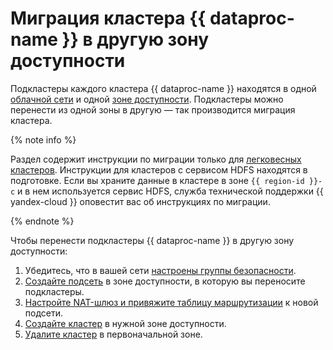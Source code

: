 # Миграция кластера {{ dataproc-name }} в другую зону доступности

Подкластеры каждого кластера {{ dataproc-name }} находятся в одной [облачной сети](../../vpc/concepts/network.md#network) и одной [зоне доступности](../../overview/concepts/geo-scope.md). Подкластеры можно перенести из одной зоны в другую — так производится миграция кластера.

{% note info %}

Раздел содержит инструкции по миграции только для [легковесных кластеров](../concepts/index.md#light-weight-clusters). Инструкции для кластеров с сервисом HDFS находятся в подготовке. Если вы храните данные в кластере в зоне `{{ region-id }}-c` и в нем используется сервис HDFS, служба технической поддержки {{ yandex-cloud }} оповестит вас об инструкциях по миграции.

{% endnote %}

Чтобы перенести подкластеры {{ dataproc-name }} в другую зону доступности:

1. Убедитесь, что в вашей сети [настроены группы безопасности](cluster-create.md#change-security-groups).
1. [Создайте подсеть](../../vpc/operations/subnet-create.md) в зоне доступности, в которую вы переносите подкластеры.
1. [Настройте NAT-шлюз и привяжите таблицу маршрутизации](../../vpc/operations/create-nat-gateway.md) к новой подсети.
1. [Создайте кластер](cluster-create.md#create) в нужной зоне доступности.
1. [Удалите кластер](cluster-delete.md) в первоначальной зоне.
